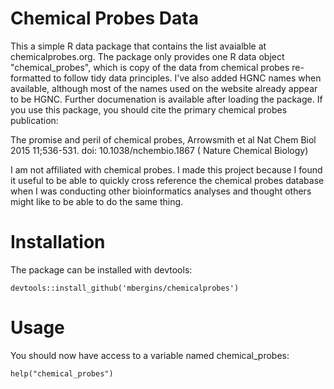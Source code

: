 # Chemical Probes Data

This a simple R data package that contains the list avaialble at chemicalprobes.org. The package only provides one R data object "chemical_probes", which is copy of the data from chemical probes re-formatted to follow tidy data principles. I've also added HGNC names when available, although most of the names used on the website already appear to be HGNC. Further documenation is available after loading the package. If you use this package, you should cite the primary chemical probes publication:

The promise and peril of chemical probes, Arrowsmith et al Nat Chem Biol 2015 11;536-531. doi: 10.1038/nchembio.1867 ( Nature Chemical Biology)

I am not affiliated with chemical probes. I made this project because I found it useful to be able to quickly cross reference the chemical probes database when I was conducting other bioinformatics analyses and thought others might like to be able to do the same thing.

# Installation

The package can be installed with devtools:

```{r}
devtools::install_github('mbergins/chemicalprobes')
```
# Usage

You should now have access to a variable named chemical_probes:

```{r}
help("chemical_probes")
```
